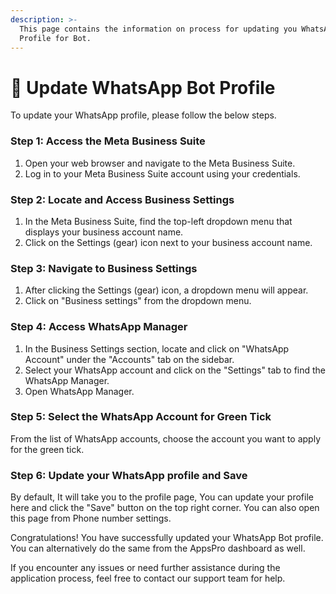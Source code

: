 ```yaml
---
description: >-
  This page contains the information on process for updating you WhatsApp
  Profile for Bot.
---
```


# 👧 Update WhatsApp Bot Profile

To update your WhatsApp profile, please follow the below steps.

### **Step 1: Access the Meta Business Suite**

1. Open your web browser and navigate to the Meta Business Suite.
2. Log in to your Meta Business Suite account using your credentials.

### **Step 2: Locate and Access Business Settings**

1. In the Meta Business Suite, find the top-left dropdown menu that displays your business account name.
2. Click on the Settings (gear) icon next to your business account name.

### **Step 3: Navigate to Business Settings**

1. After clicking the Settings (gear) icon, a dropdown menu will appear.
2. Click on "Business settings" from the dropdown menu.

### **Step 4: Access WhatsApp Manager**

1. In the Business Settings section, locate and click on "WhatsApp Account" under the "Accounts" tab on the sidebar.
2. Select your WhatsApp account and click on the "Settings" tab to find the WhatsApp Manager.
3. Open WhatsApp Manager.

### **Step 5: Select the WhatsApp Account for Green Tick**

From the list of WhatsApp accounts, choose the account you want to apply for the green tick.

### **Step 6: Update your WhatsApp profile and Save**

By default, It will take you to the profile page, You can update your profile here and click the "Save" button on the top right corner. You can also open this page from Phone number settings.

Congratulations! You have successfully updated your WhatsApp Bot profile. You can alternatively do the same from the AppsPro dashboard as well.

If you encounter any issues or need further assistance during the application process, feel free to contact our support team for help.

